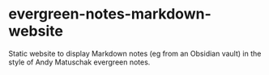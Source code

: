 # evergreen-notes-markdown-website
Static website to display Markdown notes (eg from an Obsidian vault) in the style of Andy Matuschak evergreen notes.
